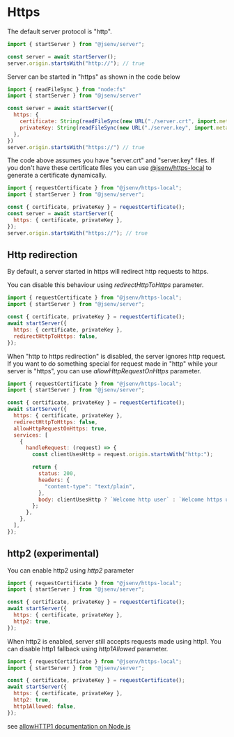 # Https

The default server protocol is "http".

```js
import { startServer } from "@jsenv/server";

const server = await startServer();
server.origin.startsWith("http://"); // true
```

Server can be started in "https" as shown in the code below

```js
import { readFileSync } from "node:fs"
import { startServer } from "@jsenv/server"

const server = await startServer({
  https: {
    certificate: String(readFileSync(new URL("./server.crt", import.meta.url)),
    privateKey: String(readFileSync(new URL("./server.key", import.meta.url)),
  },
})
server.origin.startsWith("https://") // true
```

The code above assumes you have "server.crt" and "server.key" files.
If you don't have these certificate files you can use [@jsenv/https-local](https://github.com/jsenv/https-local#https-local---)
to generate a certificate dynamically.

```js
import { requestCertificate } from "@jsenv/https-local";
import { startServer } from "@jsenv/server";

const { certificate, privateKey } = requestCertificate();
const server = await startServer({
  https: { certificate, privateKey },
});
server.origin.startsWith("https://"); // true
```

## Http redirection

By default, a server started in https will redirect http requests to https.

You can disable this behaviour using _redirectHttpToHttps_ parameter.

```js
import { requestCertificate } from "@jsenv/https-local";
import { startServer } from "@jsenv/server";

const { certificate, privateKey } = requestCertificate();
await startServer({
  https: { certificate, privateKey },
  redirectHttpToHttps: false,
});
```

When "http to https redirection" is disabled, the server ignores http request. If you want to do something special for request made in "http" while your server is "https", you can use _allowHttpRequestOnHttps_ parameter.

```js
import { requestCertificate } from "@jsenv/https-local";
import { startServer } from "@jsenv/server";

const { certificate, privateKey } = requestCertificate();
await startServer({
  https: { certificate, privateKey },
  redirectHttpToHttps: false,
  allowHttpRequestOnHttps: true,
  services: [
    {
      handleRequest: (request) => {
        const clientUsesHttp = request.origin.startsWith("http:");

        return {
          status: 200,
          headers: {
            "content-type": "text/plain",
          },
          body: clientUsesHttp ? `Welcome http user` : `Welcome https user`,
        };
      },
    },
  ],
});
```

## http2 (experimental)

You can enable http2 using _http2_ parameter

```js
import { requestCertificate } from "@jsenv/https-local";
import { startServer } from "@jsenv/server";

const { certificate, privateKey } = requestCertificate();
await startServer({
  https: { certificate, privateKey },
  http2: true,
});
```

When http2 is enabled, server still accepts requests made using http1.
You can disable http1 fallback using _http1Allowed_ parameter.

```js
import { requestCertificate } from "@jsenv/https-local";
import { startServer } from "@jsenv/server";

const { certificate, privateKey } = requestCertificate();
await startServer({
  https: { certificate, privateKey },
  http2: true,
  http1Allowed: false,
});
```

see [allowHTTP1 documentation on Node.js](https://nodejs.org/dist/latest-v13.x/docs/api/http2.html#http2_http2_createsecureserver_options_onrequesthandler)
